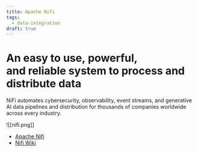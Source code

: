 ```yaml
---
title: Apache Nifi
tags:
  - data-integration
draft: true
---
```

# An **easy to use**, **powerful**, and **reliable** system to process and distribute data

NiFi automates cybersecurity, observability, event streams, and generative AI data pipelines and distribution for thousands of companies worldwide across every industry.


![[nifi.png]]

- [Apache Nifi](https://nifi.apache.org/)
- [Nifi Wiki](https://cwiki.apache.org/confluence/display/NIFI)